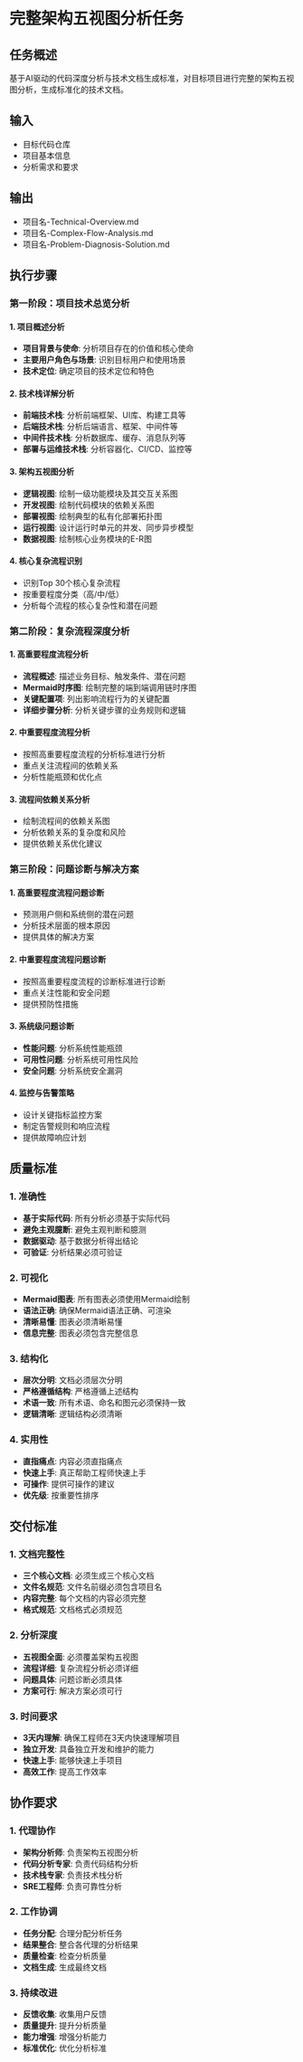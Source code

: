 # 完整架构五视图分析任务

## 任务概述
基于AI驱动的代码深度分析与技术文档生成标准，对目标项目进行完整的架构五视图分析，生成标准化的技术文档。

## 输入
- 目标代码仓库
- 项目基本信息
- 分析需求和要求

## 输出
- 项目名-Technical-Overview.md
- 项目名-Complex-Flow-Analysis.md  
- 项目名-Problem-Diagnosis-Solution.md

## 执行步骤

### 第一阶段：项目技术总览分析

#### 1. 项目概述分析
- **项目背景与使命**: 分析项目存在的价值和核心使命
- **主要用户角色与场景**: 识别目标用户和使用场景
- **技术定位**: 确定项目的技术定位和特色

#### 2. 技术栈详解分析
- **前端技术栈**: 分析前端框架、UI库、构建工具等
- **后端技术栈**: 分析后端语言、框架、中间件等
- **中间件技术栈**: 分析数据库、缓存、消息队列等
- **部署与运维技术栈**: 分析容器化、CI/CD、监控等

#### 3. 架构五视图分析
- **逻辑视图**: 绘制一级功能模块及其交互关系图
- **开发视图**: 绘制代码模块的依赖关系图
- **部署视图**: 绘制典型的私有化部署拓扑图
- **运行视图**: 设计运行时单元的并发、同步异步模型
- **数据视图**: 绘制核心业务模块的E-R图

#### 4. 核心复杂流程识别
- 识别Top 30个核心复杂流程
- 按重要程度分类（高/中/低）
- 分析每个流程的核心复杂性和潜在问题

### 第二阶段：复杂流程深度分析

#### 1. 高重要程度流程分析
- **流程概述**: 描述业务目标、触发条件、潜在问题
- **Mermaid时序图**: 绘制完整的端到端调用链时序图
- **关键配置项**: 列出影响流程行为的关键配置
- **详细步骤分析**: 分析关键步骤的业务规则和逻辑

#### 2. 中重要程度流程分析
- 按照高重要程度流程的分析标准进行分析
- 重点关注流程间的依赖关系
- 分析性能瓶颈和优化点

#### 3. 流程间依赖关系分析
- 绘制流程间的依赖关系图
- 分析依赖关系的复杂度和风险
- 提供依赖关系优化建议

### 第三阶段：问题诊断与解决方案

#### 1. 高重要程度流程问题诊断
- 预测用户侧和系统侧的潜在问题
- 分析技术层面的根本原因
- 提供具体的解决方案

#### 2. 中重要程度流程问题诊断
- 按照高重要程度流程的诊断标准进行诊断
- 重点关注性能和安全问题
- 提供预防性措施

#### 3. 系统级问题诊断
- **性能问题**: 分析系统性能瓶颈
- **可用性问题**: 分析系统可用性风险
- **安全问题**: 分析系统安全漏洞

#### 4. 监控与告警策略
- 设计关键指标监控方案
- 制定告警规则和响应流程
- 提供故障响应计划

## 质量标准

### 1. 准确性
- **基于实际代码**: 所有分析必须基于实际代码
- **避免主观臆断**: 避免主观判断和臆测
- **数据驱动**: 基于数据分析得出结论
- **可验证**: 分析结果必须可验证

### 2. 可视化
- **Mermaid图表**: 所有图表必须使用Mermaid绘制
- **语法正确**: 确保Mermaid语法正确、可渲染
- **清晰易懂**: 图表必须清晰易懂
- **信息完整**: 图表必须包含完整信息

### 3. 结构化
- **层次分明**: 文档必须层次分明
- **严格遵循结构**: 严格遵循上述结构
- **术语一致**: 所有术语、命名和图元必须保持一致
- **逻辑清晰**: 逻辑结构必须清晰

### 4. 实用性
- **直指痛点**: 内容必须直指痛点
- **快速上手**: 真正帮助工程师快速上手
- **可操作**: 提供可操作的建议
- **优先级**: 按重要性排序

## 交付标准

### 1. 文档完整性
- **三个核心文档**: 必须生成三个核心文档
- **文件名规范**: 文件名前缀必须包含项目名
- **内容完整**: 每个文档的内容必须完整
- **格式规范**: 文档格式必须规范

### 2. 分析深度
- **五视图全面**: 必须覆盖架构五视图
- **流程详细**: 复杂流程分析必须详细
- **问题具体**: 问题诊断必须具体
- **方案可行**: 解决方案必须可行

### 3. 时间要求
- **3天内理解**: 确保工程师在3天内快速理解项目
- **独立开发**: 具备独立开发和维护的能力
- **快速上手**: 能够快速上手项目
- **高效工作**: 提高工作效率

## 协作要求

### 1. 代理协作
- **架构分析师**: 负责架构五视图分析
- **代码分析专家**: 负责代码结构分析
- **技术栈专家**: 负责技术栈分析
- **SRE工程师**: 负责可靠性分析

### 2. 工作协调
- **任务分配**: 合理分配分析任务
- **结果整合**: 整合各代理的分析结果
- **质量检查**: 检查分析质量
- **文档生成**: 生成最终文档

### 3. 持续改进
- **反馈收集**: 收集用户反馈
- **质量提升**: 提升分析质量
- **能力增强**: 增强分析能力
- **标准优化**: 优化分析标准
